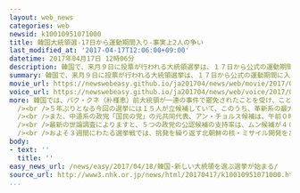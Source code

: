 ```yaml
---
layout: web_news
categories: web
newsid: k10010951071000
title: 韓国大統領選-17日から運動期間入り-事実上2人の争い
last_modified_at: '2017-04-17T12:06:00+09:00'
datetime: 2017年04月17日 12時06分
description: 韓国で、来月９日に投票が行われる大統領選挙は、１７日から公式の運動期間に入り、革新系の最大政党「共に民主党」のムン・ジェイン（文在寅）候補と、中道系の政党「国民の党」のアン・チョルス（安哲秀）候補の事実上２人の争いになる見通しです。
summary: 韓国で、来月９日に投票が行われる大統領選挙は、１７日から公式の運動期間に入り、革新系の最大政党「共に民主党」のムン・ジェイン（文在寅）候補と、中道系の政党「国民の党」のアン・チョルス（安哲秀）候補の事実上２人の争いになる見通しです。
movie_url: https://newswebeasy.github.io/ja201704/news/web/movie/2017/04/18/k10010951071000.mp4
voice_url: https://newswebeasy.github.io/ja201704/news/web/voice/2017/04/18/k10010951071000.mp3
more: 韓国では、パク・クネ（朴槿恵）前大統領が一連の事件で罷免されたことを受け、ことし１２月から前倒しされて来月９日に投票が行われる大統領選挙が、１７日から公式の運動期間に入りました。<br
  /><br />５年ぶりとなる今回の選挙には１５人が立候補していて、このうち、革新系の最大政党「共に民主党」の前代表、ムン・ジェイン候補は、パク前大統領の出身地、南部のテグ（大邱）で最初の演説を行いました。この中で、ムン氏は「皆さんの支持を得たパク前大統領が逮捕されるに至ったことに怒りを表すときだ。安全保障が心配だという有権者もいるが、北との衝突が起きたのはすべて保守政権のときで、私なら国民の安全を守ることができる」と訴えました。<br
  /><br />また、中道系の政党「国民の党」の元共同代表、アン・チョルス候補は、午前０時すぎから、ソウル近郊のインチョン（仁川）にある海上交通管制センターを訪問し、「２９５人が亡くなった旅客船セウォル号の事故から３年になる。国民の生命と安全が守られる国を必ずつくる」と強調しました。<br
  /><br />最新の世論調査によりますと、５つの政党の公認候補の支持率は、ムン候補が４０％、アン候補が３７％、それに、旧与党の保守系政党「自由韓国党」のホン・ジュンピョ（洪準杓）候補が７％となっていて、当初、独走状態だったムン氏を、アン氏が急速に追い上げる形になっていて、事実上２人の争いになる見通しです。<br
  /><br />およそ３週間にわたる選挙戦では、挑発を繰り返す北朝鮮の核・ミサイル開発をどう食い止めるのかなど、安全保障政策も重要な争点として浮上していて、パク前大統領の支持基盤だった保守層をいかに取り込むのかも、勝敗を左右しそうです。
body:
- text: ''
  title: ''
easy_news_url: /news/easy/2017/04/18/韓国-新しい大統領を選ぶ選挙が始まる/
source_url: http://www3.nhk.or.jp/news/html/20170417/k10010951071000.html
...
```

